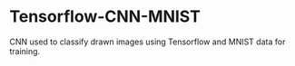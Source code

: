 # Tensorflow-CNN-MNIST
CNN used to classify drawn images using Tensorflow and MNIST data for training.
